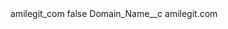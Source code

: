 <?xml version="1.0" encoding="UTF-8"?>
<CustomMetadata xmlns="http://soap.sforce.com/2006/04/metadata" xmlns:xsi="http://www.w3.org/2001/XMLSchema-instance" xmlns:xsd="http://www.w3.org/2001/XMLSchema">
    <label>amilegit_com</label>
    <protected>false</protected>
    <values>
        <field>Domain_Name__c</field>
        <value xsi:type="xsd:string">amilegit.com</value>
    </values>
</CustomMetadata>
